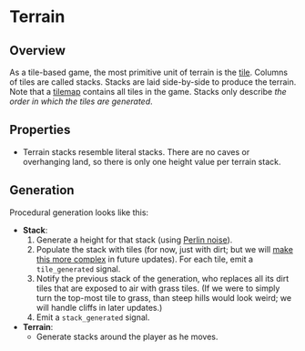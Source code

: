 # Terrain

## Overview

As a tile-based game, the most primitive unit of terrain is the [tile]. Columns of tiles are called stacks. Stacks are laid side-by-side to produce the terrain. Note that a [tilemap] contains all tiles in the game. Stacks only describe *the order in which the tiles are generated*.

## Properties

- Terrain stacks resemble literal stacks. There are no caves or overhanging land, so there is only one height value per terrain stack.

## Generation

Procedural generation looks like this:
- **Stack**:
  1. Generate a height for that stack (using [Perlin noise][noise]).
  2. Populate the stack with tiles (for now, just with dirt; but we will [make this more complex][terrain notes] in future updates). For each tile, emit a `tile_generated` signal.
  3. Notify the previous stack of the generation, who replaces all its dirt tiles that are exposed to air with grass tiles. (If we were to simply turn the top-most tile to grass, than steep hills would look weird; we will handle cliffs in later updates.)
  4. Emit a `stack_generated` signal.
- **Terrain**:
  - Generate stacks around the player as he moves.

[tile]: /into-the-woods/tiles/terrain/tile
[tilemap]: /into-the-woods/tiles
[noise]: /into-the-woods/util/softnoise.gd
[terrain notes]: /into-the-woods/tiles/terrain/notes.md
